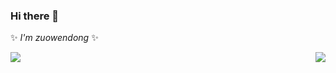 ### Hi there 👋

✨ _I'm zuowendong_ ✨

<img align="left" src="https://github-readme-stats.vercel.app/api?username=Zuowendong&show_icons=true&theme=tokyonight" />

<img align="right" src="https://github-readme-stats.vercel.app/api/top-langs/?username=Zuowendong&layout=compact&theme=tokyonight" />

<!--
**Zuowendong/Zuowendong** is a ✨ _special_ ✨ repository because its `README.md` (this file) appears on your GitHub profile.

Here are some ideas to get you started:

- 🔭 I’m currently working on ...
- 🌱 I’m currently learning ...
- 👯 I’m looking to collaborate on ...
- 🤔 I’m looking for help with ...
- 💬 Ask me about ...
- 📫 How to reach me: ...
- 😄 Pronouns: ...
- ⚡ Fun fact: ...
-->
